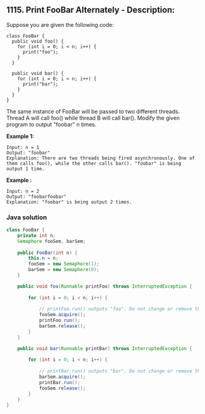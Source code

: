 ## 1115. Print FooBar Alternately - Description:

Suppose you are given the following code:
```
class FooBar {
  public void foo() {
    for (int i = 0; i < n; i++) {
      print("foo");
    }
  }

  public void bar() {
    for (int i = 0; i < n; i++) {
      print("bar");
    }
  }
}
```
The same instance of FooBar will be passed to two different threads. Thread A will call foo() while thread B will call bar(). Modify the given program to output "foobar" n times.

**Example 1:**
```
Input: n = 1
Output: "foobar"
Explanation: There are two threads being fired asynchronously. One of them calls foo(), while the other calls bar(). "foobar" is being output 1 time.
```

**Example :**
```
Input: n = 2
Output: "foobarfoobar"
Explanation: "foobar" is being output 2 times.
```

### Java solution
```Java
class FooBar {
    private int n;
    Semaphore fooSem, barSem;
    
    public FooBar(int n) {
        this.n = n;
        fooSem = new Semaphore(1);
        barSem = new Semaphore(0);
    }

    public void foo(Runnable printFoo) throws InterruptedException {
        
        for (int i = 0; i < n; i++) {
            
        	// printFoo.run() outputs "foo". Do not change or remove this line.
            fooSem.acquire();
        	printFoo.run();
            barSem.release();
        }
    }

    public void bar(Runnable printBar) throws InterruptedException {
        
        for (int i = 0; i < n; i++) {
            
            // printBar.run() outputs "bar". Do not change or remove this line.
            barSem.acquire();
        	printBar.run();
            fooSem.release();
        }
    }
}
```